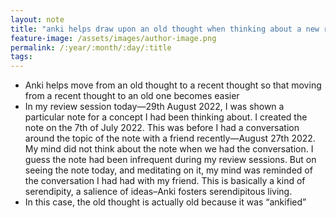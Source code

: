 ```yaml
---
layout: note
title: "anki helps draw upon an old thought when thinking about a new related one"
feature-image: /assets/images/author-image.png
permalink: /:year/:month/:day/:title
tags:
---
```


- Anki helps move from an old thought to a recent thought so that moving from a recent thought to an old one becomes easier
- In my review session today—29th August 2022, I was shown a particular note for a concept I had been thinking about. I created the note on the 7th of July 2022. This was before I had a conversation around the topic of the note with a friend recently—August 27th 2022. My mind did not think about the note when we had the conversation. I guess the note had been infrequent during my review sessions. But on seeing the note today, and meditating on it, my mind was reminded of the conversation I had had with my friend. This is basically a kind of serendipity, a salience of ideas–Anki fosters serendipitous living.
- In this case, the old thought is actually old because it was “ankified”

